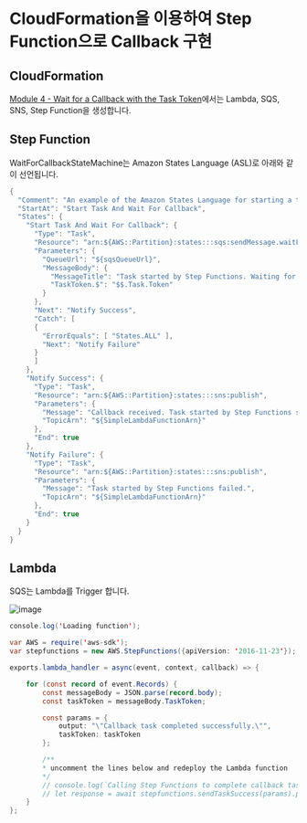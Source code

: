 # CloudFormation을 이용하여 Step Function으로 Callback 구현

## CloudFormation

[Module 4 - Wait for a Callback with the Task Token](https://github.com/kyopark2014/aws-step-functions/blob/main/cloudformation/module_4.yml)에서는 Lambda, SQS, SNS, Step Function을 생성합니다. 


## Step Function

WaitForCallbackStateMachine는 Amazon States Language (ASL)로 아래와 같이 선언됩니다. 

```java
{
  "Comment": "An example of the Amazon States Language for starting a task and waiting for a callback.",
  "StartAt": "Start Task And Wait For Callback",
  "States": {
    "Start Task And Wait For Callback": {
      "Type": "Task",
      "Resource": "arn:${AWS::Partition}:states:::sqs:sendMessage.waitForTaskToken",
      "Parameters": {
        "QueueUrl": "${sqsQueueUrl}",
        "MessageBody": {
          "MessageTitle": "Task started by Step Functions. Waiting for callback with task token.",
          "TaskToken.$": "$$.Task.Token"
        }
      },
      "Next": "Notify Success",
      "Catch": [
      {
        "ErrorEquals": [ "States.ALL" ],
        "Next": "Notify Failure"
      }
      ]
    },
    "Notify Success": {
      "Type": "Task",
      "Resource": "arn:${AWS::Partition}:states:::sns:publish",
      "Parameters": {
        "Message": "Callback received. Task started by Step Functions succeeded.",
        "TopicArn": "${SimpleLambdaFunctionArn}"
      },
      "End": true
    },
    "Notify Failure": {
      "Type": "Task",
      "Resource": "arn:${AWS::Partition}:states:::sns:publish",
      "Parameters": {
        "Message": "Task started by Step Functions failed.",
        "TopicArn": "${SimpleLambdaFunctionArn}"
      },
      "End": true
    }
  }
}
```


## Lambda 

SQS는 Lambda를 Trigger 합니다. 

![image](https://user-images.githubusercontent.com/52392004/174436686-688f8aaa-0717-452d-8fae-762e1dbad5b9.png)


```java
console.log('Loading function');

var AWS = require('aws-sdk');
var stepfunctions = new AWS.StepFunctions({apiVersion: '2016-11-23'});

exports.lambda_handler = async(event, context, callback) => {

    for (const record of event.Records) {
        const messageBody = JSON.parse(record.body);
        const taskToken = messageBody.TaskToken;

        const params = {
            output: "\"Callback task completed successfully.\"",
            taskToken: taskToken
        };

        /**
        * uncomment the lines below and redeploy the Lambda function
        */
        // console.log(`Calling Step Functions to complete callback task with params ${JSON.stringify(params)}`);
        // let response = await stepfunctions.sendTaskSuccess(params).promise();
    }
};
```


